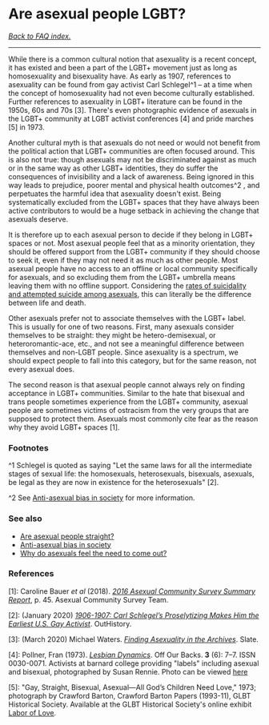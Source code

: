 # Are asexual people LGBT?

[*Back to FAQ index.*](w/asexuality/faq)

---

While there is a common cultural notion that asexuality is a recent concept, it has existed and been a part of the LGBT+ movement just as long as homosexuality and bisexuality have. As early as 1907, references to asexuality can be found from gay activist Carl Schlegel^1 – at a time when the concept of homosexuality had not even become culturally established. Further references to asexuality in LGBT+ literature can be found in the 1950s, 60s and 70s [3]. There's even photographic evidence of asexuals in the LGBT+ community at LGBT activist conferences [4] and pride marches [5] in 1973.

Another cultural myth is that asexuals do not need or would not benefit from the political action that LGBT+ communities are often focused around. This is also not true: though asexuals may not be discriminated against as much or in the same way as other LGBT+ identities, they do suffer the consequences of invisibility and a lack of awareness. Being ignored in this way leads to prejudice, poorer mental and physical health outcomes^2 , and perpetuates the harmful idea that asexuality doesn't exist. Being systematically excluded from the LGBT+ spaces that they have always been active contributors to would be a huge setback in achieving the change that asexuals deserve.

It is therefore up to each asexual person to decide if they belong in LGBT+ spaces or not. Most asexual people feel that as a minority orientation, they should be offered support from the LGBT+ community if they should choose to seek it, even if they may not need it as much as other people. Most asexual people have no access to an offline or local community specifically for asexuals, and so excluding them from the LGBT+ umbrella means leaving them with no offline support. Considering the [rates of suicidality and attempted suicide among asexuals](w/asexuality/anti_ace_bias), this can literally be the difference between life and death.

Other asexuals prefer not to associate themselves with the LGBT+ label. This is usually for one of two reasons. First, many asexuals consider themselves to be straight: they might be hetero-demisexual, or heteroromantic-ace, etc., and not see a meaningful difference between themselves and non-LGBT people. Since asexuality is a spectrum, we should expect people to fall into this category, but for the same reason, not every asexual does.

The second reason is that asexual people cannot always rely on finding acceptance in LGBT+ communities. Similar to the hate that bisexual and trans people sometimes experience from the LGBT+ community, asexual people are sometimes victims of ostracism from the very groups that are supposed to protect them. Asexuals most commonly cite fear as the reason why they avoid LGBT+ spaces [1].

### Footnotes

^1 Schlegel is quoted as saying "Let the same laws for all the intermediate stages of sexual life: the homosexuals, heterosexuals, bisexuals, asexuals, be legal as they are now in existence for the heterosexuals" [2].

^2 See [Anti-asexual bias in society](w/asexuality/anti_ace_bias) for more information.

### See also

* [Are asexual people straight?](w/asexuality/faq#wiki_.2022_are_asexual_people_straight.3F)
* [Anti-asexual bias in society](w/asexuality/anti_ace_bias)
* [Why do asexuals feel the need to come out?](w/asexuality/faq/why_do_asexuals_come_out)

### References

[1]: Caroline Bauer *et al* (2018). [*2016 Asexual Community Survey Summary Report*](https://asexualcensus.files.wordpress.com/2018/11/2016_ace_community_survey_report.pdf), p. 45. Asexual Community Survey Team.

[2]: (January 2020) [*1906-1907: Carl Schlegel’s Proselytizing Makes Him the Earliest U.S. Gay Activist*](http://outhistory.org/exhibits/show/schlegel/contents). OutHistory.

[3]: (March 2020) Michael Waters. [*Finding Asexuality in the Archives*](https://slate.com/human-interest/2020/03/asexuality-history-internet-identity-queer-archive.html#as-oil-cpc-custom-third-parties). Slate.

[4]: Pollner, Fran (1973). [*Lesbian Dynamics*](https://www.jstor.org/stable/25783532?seq=1). Off Our Backs. **3** (6): 7–7. ISSN 0030-0071. Activists at barnard college providing "labels" including asexual and bisexual, photographed by Susan Rennie. Photo can be viewed [here](https://historicallyace.tumblr.com/post/175693812642/a-place-to-be-panace-christopherokamoto)

[5]: "Gay, Straight, Bisexual, Asexual—All God’s Children Need Love," 1973; photograph by Crawford Barton, Crawford Barton Papers (1993-11), GLBT Historical Society. Available at the GLBT Historical Society's online exhibit [Labor of Love](https://www.glbthistory.org/labor-of-love).